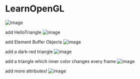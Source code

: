 # LearnOpenGL

![image](https://user-images.githubusercontent.com/59910227/83612088-e1dccc80-a5bc-11ea-8616-aa4cce6c058d.png)

add HelloTriangle
![image](https://user-images.githubusercontent.com/59910227/83716012-afd57400-a669-11ea-8194-91e5a2f4e922.png)

add Element Buffer Objects
![image](https://user-images.githubusercontent.com/59910227/83717885-c4683b00-a66e-11ea-9ad0-756fc8aa99ff.png)

add a dark-red triangle
![image](https://user-images.githubusercontent.com/59910227/83825559-9e957180-a714-11ea-9fdf-68bd7d37ab8e.png)

add a triangle which inner color changes every frame
![image](https://user-images.githubusercontent.com/59910227/83827365-267d7a80-a719-11ea-94be-8ea6cacb0c9d.png)

add more attributes!
![image](https://user-images.githubusercontent.com/59910227/83853944-fce04580-a750-11ea-8941-4aa71bc49329.png)


